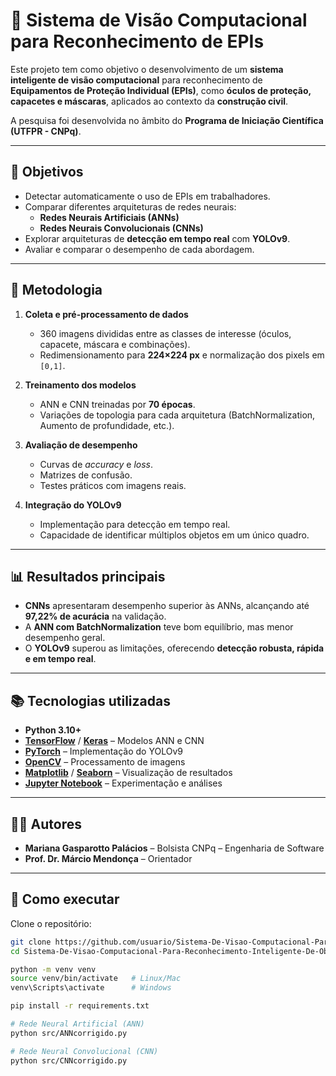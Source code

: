 # 🦾 Sistema de Visão Computacional para Reconhecimento de EPIs

Este projeto tem como objetivo o desenvolvimento de um **sistema inteligente de visão computacional** para reconhecimento de **Equipamentos de Proteção Individual (EPIs)**, como **óculos de proteção, capacetes e máscaras**, aplicados ao contexto da **construção civil**.  

A pesquisa foi desenvolvida no âmbito do **Programa de Iniciação Científica (UTFPR - CNPq)**.

---

## 📌 Objetivos

- Detectar automaticamente o uso de EPIs em trabalhadores.  
- Comparar diferentes arquiteturas de redes neurais:  
  - **Redes Neurais Artificiais (ANNs)**  
  - **Redes Neurais Convolucionais (CNNs)**  
- Explorar arquiteturas de **detecção em tempo real** com **YOLOv9**.  
- Avaliar e comparar o desempenho de cada abordagem.  

---

## 🧪 Metodologia

1. **Coleta e pré-processamento de dados**  
   - 360 imagens divididas entre as classes de interesse (óculos, capacete, máscara e combinações).  
   - Redimensionamento para **224×224 px** e normalização dos pixels em `[0,1]`.  

2. **Treinamento dos modelos**  
   - ANN e CNN treinadas por **70 épocas**.  
   - Variações de topologia para cada arquitetura (BatchNormalization, Aumento de profundidade, etc.).  

3. **Avaliação de desempenho**  
   - Curvas de *accuracy* e *loss*.  
   - Matrizes de confusão.  
   - Testes práticos com imagens reais.  

4. **Integração do YOLOv9**  
   - Implementação para detecção em tempo real.  
   - Capacidade de identificar múltiplos objetos em um único quadro.  

---

## 📊 Resultados principais

- **CNNs** apresentaram desempenho superior às ANNs, alcançando até **97,22% de acurácia** na validação.  
- A **ANN com BatchNormalization** teve bom equilíbrio, mas menor desempenho geral.  
- O **YOLOv9** superou as limitações, oferecendo **detecção robusta, rápida e em tempo real**.  

---

## 📚 Tecnologias utilizadas

- **Python 3.10+**  
- **[TensorFlow](https://www.tensorflow.org/)** / **[Keras](https://keras.io/)** – Modelos ANN e CNN  
- **[PyTorch](https://pytorch.org/)** – Implementação do YOLOv9  
- **[OpenCV](https://opencv.org/)** – Processamento de imagens  
- **[Matplotlib](https://matplotlib.org/)** / **[Seaborn](https://seaborn.pydata.org/)** – Visualização de resultados  
- **[Jupyter Notebook](https://jupyter.org/)** – Experimentação e análises  

---

## 👩‍💻 Autores

- **Mariana Gasparotto Palácios** – Bolsista CNPq – Engenharia de Software  
- **Prof. Dr. Márcio Mendonça** – Orientador  

---

## 🚀 Como executar

Clone o repositório:
```bash
git clone https://github.com/usuario/Sistema-De-Visao-Computacional-Para-Reconhecimento-Inteligente-De-Objetos.git
cd Sistema-De-Visao-Computacional-Para-Reconhecimento-Inteligente-De-Objetos

python -m venv venv
source venv/bin/activate   # Linux/Mac
venv\Scripts\activate      # Windows

pip install -r requirements.txt

# Rede Neural Artificial (ANN)
python src/ANNcorrigido.py

# Rede Neural Convolucional (CNN)
python src/CNNcorrigido.py






